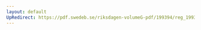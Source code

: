 ```yaml
---
layout: default
UpRedirect: https://pdf.swedeb.se/riksdagen-volumeG-pdf/199394/reg_199394/reg_199394_0071.pdf
---
```


